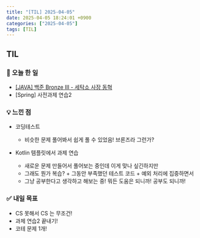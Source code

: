 ```yaml
---
title: "[TIL] 2025-04-05"
date: 2025-04-05 18:24:01 +0900
categories: ["2025-04-05"]
tags: [TIL]
---
```

## TIL
### 📌 오늘 한 일
- [[JAVA] 백준 Bronze III - 세탁소 사장 동혁](https://jelliclesu.github.io/2025-04-05/algorithm/2025/04/05/algo.html)
- [Spring] 사전과제 연습2

### 💡 느낀 점
- 코딩테스트
  - 비슷한 문제 풀어봐서 쉽게 풀 수 있었음! 브론즈라 그런가?

- Kotlin 템플릿에서 과제 연습
  - 새로운 문제 만들어서 풀어보는 중인데 이게 맞나 싶긴하지만
  - 그래도 뭔가 복습? + 그동안 부족했던 테스트 코드 + 예외 처리에 집중하면서
  - 그냥 공부한다고 생각하고 해보는 중! 뭐든 도움은 되니까! 공부도 되니까!

### ✅ 내일 목표
- CS 못해서 CS 는 무조건!
- 과제 연습2 끝내기!
- 코테 문제 1개!
